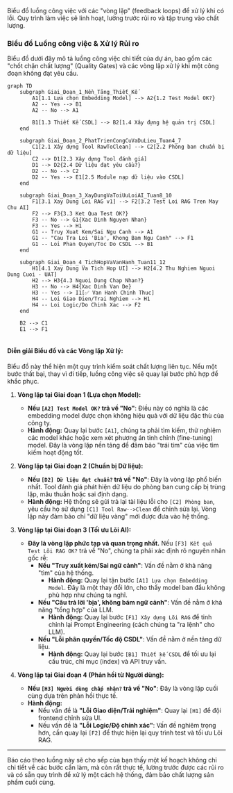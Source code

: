 Biểu đồ luồng công việc với các "vòng lặp" (feedback loops) để xử lý khi có lỗi. Quy trình làm việc sẽ linh hoạt, lường trước rủi ro và tập trung vào chất lượng.


### **Biểu đồ Luồng công việc & Xử lý Rủi ro**

Biểu đồ dưới đây mô tả luồng công việc chi tiết của dự án, bao gồm các "chốt chặn chất lượng" (Quality Gates) và các vòng lặp xử lý khi một công đoạn không đạt yêu cầu.

```mermaid
graph TD
    subgraph Giai_Đoạn_1_Nền_Tảng_Thiết_Kế
        A1[1.1 Lựa chọn Embedding Model] --> A2{1.2 Test Model OK?}
        A2 -- Yes --> B1
        A2 -- No --> A1
        
        B1[1.3 Thiết Kế CSDL] --> B2[1.4 Xây đựng hệ quản trị CSDL]
    end

    subgraph Giai_Đoạn_2_PhatTrienCongCuVaDuLieu_Tuan4_7
        C1[2.1 Xây dựng Tool RawToClean] --> C2[2.2 Phòng ban chuẩn bị dữ liệu]
        C2 --> D1[2.3 Xây dựng Tool đánh giá]
        D1 --> D2{2.4 Dữ liệu đạt yêu cầu?}
        D2 -- No --> C2
        D2 -- Yes --> E1[2.5 Module nạp dữ liệu vào CSDL]
    end

    subgraph Giai_Đoạn_3_XayDungVaToiUuLoiAI_Tuan8_10
        F1[3.1 Xay Dung Loi RAG v1] --> F2[3.2 Test Loi RAG Tren May Chu AI]
        F2 --> F3{3.3 Ket Qua Test OK?}
        F3 -- No --> G1{Xac Dinh Nguyen Nhan}
        F3 -- Yes --> H1
        G1 -- Truy Xuat Kem/Sai Ngu Canh --> A1
        G1 -- "Cau Tra Loi 'Bia', Khong Bam Ngu Canh" --> F1
        G1 -- Loi Phan Quyen/Toc Do CSDL --> B1
    end

    subgraph Giai_Đoạn_4_TichHopVaVanHanh_Tuan11_12
        H1[4.1 Xay Dung Va Tich Hop UI] --> H2[4.2 Thu Nghiem Nguoi Dung Cuoi - UAT]
        H2 --> H3{4.3 Nguoi Dung Chap Nhan?}
        H3 -- No --> H4{Xac Dinh Van De}
        H3 -- Yes --> I1[✅ Van Hanh Chinh Thuc]
        H4 -- Loi Giao Dien/Trai Nghiem --> H1
        H4 -- Loi Logic/Do Chinh Xac --> F2
    end
    
    B2 --> C1
    E1 --> F1


```

#### **Diễn giải Biểu đồ và các Vòng lặp Xử lý:**

Biểu đồ này thể hiện một quy trình kiểm soát chất lượng liên tục. Nếu một bước thất bại, thay vì đi tiếp, luồng công việc sẽ quay lại bước phù hợp để khắc phục.

1.  **Vòng lặp tại Giai đoạn 1 (Lựa chọn Model):**

      * **Nếu `[A2] Test Model OK?` trả về "No"**: Điều này có nghĩa là các embedding model được chọn không hiệu quả với dữ liệu đặc thù của công ty.
      * **Hành động:** Quay lại bước `[A1]`, chúng ta phải tìm kiếm, thử nghiệm các model khác hoặc xem xét phương án tinh chỉnh (fine-tuning) model. Đây là vòng lặp nền tảng để đảm bảo "trái tim" của việc tìm kiếm hoạt động tốt.

2.  **Vòng lặp tại Giai đoạn 2 (Chuẩn bị Dữ liệu):**

      * **Nếu `[D2] Dữ liệu đạt chuẩn?` trả về "No"**: Đây là vòng lặp phổ biến nhất. Tool đánh giá phát hiện dữ liệu do phòng ban cung cấp bị trùng lặp, mâu thuẫn hoặc sai định dạng.
      * **Hành động:** Hệ thống sẽ gửi trả lại tài liệu lỗi cho `[C2] Phòng ban`, yêu cầu họ sử dụng `[C1] Tool Raw-->Clean` để chỉnh sửa lại. Vòng lặp này đảm bảo chỉ "dữ liệu vàng" mới được đưa vào hệ thống.

3.  **Vòng lặp tại Giai đoạn 3 (Tối ưu Lõi AI):**

      * **Đây là vòng lặp phức tạp và quan trọng nhất.** Nếu `[F3] Kết quả Test Lõi RAG OK?` trả về "No", chúng ta phải xác định rõ nguyên nhân gốc rễ:
          * **Nếu "Truy xuất kém/Sai ngữ cảnh"**: Vấn đề nằm ở khả năng "tìm" của hệ thống.
              * **Hành động:** Quay lại tận bước `[A1] Lựa chọn Embedding Model`. Đây là một thay đổi lớn, cho thấy model ban đầu không phù hợp như chúng ta nghĩ.
          * **Nếu "Câu trả lời 'bịa', không bám ngữ cảnh"**: Vấn đề nằm ở khả năng "tổng hợp" của LLM.
              * **Hành động:** Quay lại bước `[F1] Xây dựng Lõi RAG` để tinh chỉnh lại Prompt Engineering (cách chúng ta "ra lệnh" cho LLM).
          * **Nếu "Lỗi phân quyền/Tốc độ CSDL"**: Vấn đề nằm ở nền tảng dữ liệu.
              * **Hành động:** Quay lại bước `[B1] Thiết kế CSDL` để tối ưu lại cấu trúc, chỉ mục (index) và API truy vấn.

4.  **Vòng lặp tại Giai đoạn 4 (Phản hồi từ Người dùng):**

      * **Nếu `[H3] Người dùng chấp nhận?` trả về "No"**: Đây là vòng lặp cuối cùng dựa trên phản hồi thực tế.
      * **Hành động:**
          * Nếu vấn đề là **"Lỗi Giao diện/Trải nghiệm"**: Quay lại `[H1]` để đội frontend chỉnh sửa UI.
          * Nếu vấn đề là **"Lỗi Logic/Độ chính xác"**: Vấn đề nghiêm trọng hơn, cần quay lại `[F2]` để thực hiện lại quy trình test và tối ưu Lõi RAG.

-----

Báo cáo theo luồng này sẽ cho sếp của bạn thấy một kế hoạch không chỉ chi tiết về các bước cần làm, mà còn rất thực tế, lường trước được các rủi ro và có sẵn quy trình để xử lý một cách hệ thống, đảm bảo chất lượng sản phẩm cuối cùng.

